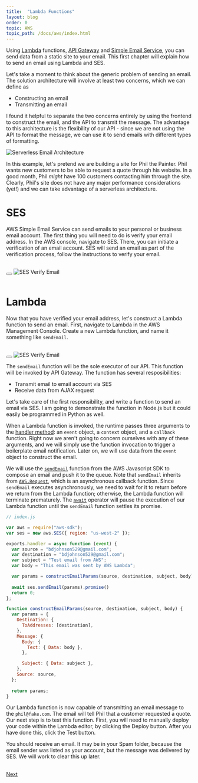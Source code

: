 ```yaml
---
title:  "Lambda Functions"
layout: blog
order: 0
topic: AWS
topic_path: /docs/aws/index.html
---
```

Using [Lambda](https://aws.amazon.com/lambda/) functions, [API Gateway](https://aws.amazon.com/api-gateway/) and [Simple Email Service](https://aws.amazon.com/ses/), you can send data from a static site to your email. This first chapter will explain how to send an email using Lambda and SES.

Let's take a moment to think about the generic problem of sending an email. The solution architecture will involve at least two concerns, which we can define as
* Constructing an email
* Transmitting an email

I found it helpful to separate the two concerns entirely by using the frontend to construct the email, and the API to transmit the message. The advantage to this architecture is the flexibility of our API - since we are not using the API to format the message, we can use it to send emails with different types of formatting.

<img src="{{ site.baseurl }}/assets/img/docs/aws/serverless-email-architecture.png"
     alt="Serverless Email Architecture">

In this example, let's pretend we are building a site for Phil the Painter. Phil wants new customers to be able to request a quote through his website. In a good month, Phil *might* have 100 customers contacting him through the site. Clearly, Phil's site does not have any major performance considerations (yet!) and we can take advantage of a serverless architecture.

# SES
AWS Simple Email Service can send emails to your personal or business email account. The first thing you will need to do is verify your email address. In the AWS console, navigate to SES. There, you can initiate a verification of an email account. SES will send an email as part of the verification process, follow the instructions to verify your email.

<br>

<div class="container">
  <button onClick="PlayGif('gif-1')" class="btn-lg btn-secondary">
    <i class="fa fa-play"></i>
  </button>
  <img id="gif-1" src="{{ site.baseurl }}/assets/img/docs/aws/ses-verify-email.gif" alt="SES Verify Email">
</div>

<br>

# Lambda
Now that you have verified your email address, let's construct a Lambda function to send an email. First, navigate to Lambda in the AWS Management Console. Create a new Lambda function, and name it something like `sendEmail`.

<br>

<div class="container">
  <button onClick="PlayGif('gif-1')" class="btn-lg btn-secondary">
    <i class="fa fa-play"></i>
  </button>
  <img src="{{ site.baseurl }}/assets/img/docs/aws/lambda-create-function.gif" alt="SES Verify Email">
</div>

The `sendEmail` function will be the sole executor of our API. This function will be invoked by API Gateway. The function has several resposibilities:

* Transmit email to email account via SES
* Receive data from AJAX request

Let's take care of the first responsibility, and write a function to send an email via SES. I am going to demonstrate the function in Node.js but it could easily be programmed in Python as well.

When a Lambda function is invoked, the runtime passes three arguments to the [handler method](https://docs.aws.amazon.com/lambda/latest/dg/nodejs-handler.html): an `event` object, a `context` object, and  a `callback` function. Right now we aren't going to concern ourselves with any of these arguments, and we will simply use the function invocation to trigger a boilerplate email notification. Later on, we will use data from the `event` object to construct the email.

We will use the [`sendEmail`](https://docs.aws.amazon.com/AWSJavaScriptSDK/latest/AWS/SES.html#sendEmail-property) function from the AWS Javascript SDK to compose an email and push it to the queue. Note that `sendEmail` inherits from [`AWS.Request`](https://docs.aws.amazon.com/AWSJavaScriptSDK/latest/AWS/Request.html), which is an asynchronous callback function. Since `sendEmail` executes asynchronously, we need to wait for it to return before we return from the Lambda function; otherwise, the Lambda function will terminate prematurely. The [`await`](https://developer.mozilla.org/en-US/docs/Web/JavaScript/Reference/Operators/await) operator will pause the execution of our Lambda function until the `sendEmail` function settles its promise.

```javascript
// index.js

var aws = require("aws-sdk");
var ses = new aws.SES({ region: "us-west-2" });

exports.handler = async function (event) {
  var source = "bdjohnson529@gmail.com";
  var destination = "bdjohnson529@gmail.com";
  var subject = "Test email from AWS";
  var body = "This email was sent by AWS Lambda";

  var params = constructEmailParams(source, destination, subject, body);
 
  await ses.sendEmail(params).promise()
  return 0;
};

function constructEmailParams(source, destination, subject, body) {
  var params = {
    Destination: {
      ToAddresses: [destination],
    },
    Message: {
      Body: {
        Text: { Data: body },
      },

      Subject: { Data: subject },
    },
    Source: source,
  };
  
  return params;
}
```

Our Lambda function is now capable of transmitting an email message to the `phil@fake.com`. The email will tell Phil that a customer requested a quote. Our next step is to test this function. First, you will need to manually deploy your code within the Lambda editor, by clicking the Deploy button. After you have done this, click the Test button.

You should receive an email. It may be in your Spam folder, because the email sender was listed as your account, but the message was delivered by SES. We will work to clear this up later.

<br>
<a href="/docs/aws/tutorials/api-gateway.html"
   class="btn-lg btn-primary">Next</a>